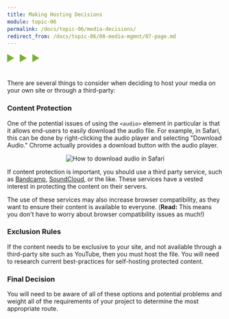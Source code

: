 ```yaml
---
title: Making Hosting Decisions
module: topic-06
permalink: /docs/topic-06/media-decisions/
redirect_from: /docs/topic-06/08-media-mgmnt/07-page.md
---
```


<img src="./../../../img/arrow-divider.svg" style="width: 75px; border: none; margin: 0px 0 20px 0" />

There are several things to consider when deciding to host your media on your own site or through a third-party:

### Content Protection

One of the potential issues of using the `<audio>` element in particular is that it allows end-users to easily download the audio file. For example, in Safari, this can be done by right-clicking the audio player and selecting "Download Audio." Chrome actually provides a download button with the audio player.

<center><img src="../imgs/safari-dl-audio.jpg" title="How to download audio in Safari" width="400" style="border: 0" /></center>

If content protection is important, you should use a third party service, such as [Bandcamp](https://bandcamp.com/), [SoundCloud](https://soundcloud.com/), or the like. These services have a vested interest in protecting the content on their servers.

The use of these services may also increase browser compatibility, as they want to ensure their content is available to everyone. (**Read:** This means you don't have to worry about browser compatibility issues as much!)


### Exclusion Rules

If the content needs to be exclusive to your site, and not available through a third-party site such as YouTube, then you must host the file. You will need to research current best-practices for self-hosting protected content.


### Final Decision

You will need to be aware of all of these options and potential problems and weight all of the requirements of your project to determine the most appropriate route.
